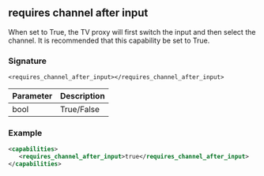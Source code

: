 ## requires channel after input

When set to True, the TV proxy will first switch the input and then select the channel. It is recommended that this capability be set to True.


### Signature

`<requires_channel_after_input></requires_channel_after_input>`


| Parameter | Description |
| --- | --- |
| bool | True/False |


### Example

```xml
<capabilities>
   <requires_channel_after_input>true</requires_channel_after_input>
</capabilities>
```